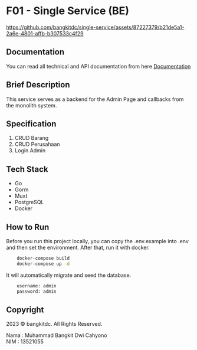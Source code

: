 # F01 - Single Service (BE)

https://github.com/bangkitdc/single-service/assets/87227379/b21de5a1-2a6e-4801-affb-b307533c4f29

## Documentation
You can read all technical and API documentation from here [Documentation](EXPLANATION.md)

## Brief Description
This service serves as a backend for the Admin Page and callbacks from the monolith system.

## Specification
1. CRUD Barang
2. CRUD Perusahaan
3. Login Admin

## Tech Stack
- Go
- Gorm
- Muxt
- PostgreSQL
- Docker

## How to Run
Before you run this project locally, you can copy the .env.example into .env and then set the environment. After that, run it with docker.
``` sh
    docker-compose build
    docker-compose up -d
```
It will automatically migrate and seed the database.
``` sh
    username: admin
    password: admin
```
## Copyright
2023 © bangkitdc. All Rights Reserved.

Nama : Muhammad Bangkit Dwi Cahyono </br> NIM : 13521055

